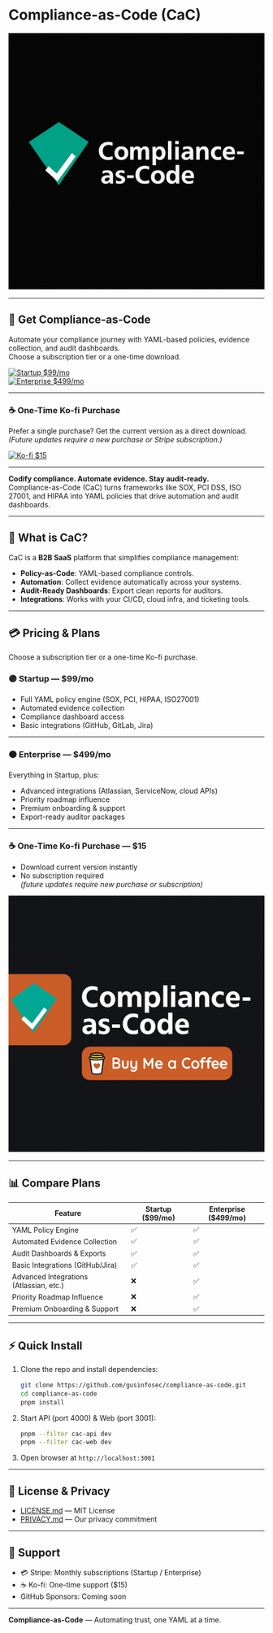# Compliance-as-Code (CaC)

![CaC Logo](assets/cac-github.png)

---

## 🚀 Get Compliance-as-Code

Automate your compliance journey with YAML-based policies, evidence collection, and audit dashboards.  
Choose a subscription tier or a one-time download.

[![Startup $99/mo](https://img.shields.io/badge/Startup-%2499%2Fmo-blue)](https://buy.stripe.com/startup-link)  
[![Enterprise $499/mo](https://img.shields.io/badge/Enterprise-%24499%2Fmo-blueviolet)](https://buy.stripe.com/enterprise-link)

---

### ☕ One-Time Ko-fi Purchase

Prefer a single purchase? Get the current version as a direct download.  
*(Future updates require a new purchase or Stripe subscription.)*

[![Ko-fi $15](https://img.shields.io/badge/Ko--fi-%2415-orange)](https://ko-fi.com/YOUR_KOFI_LINK)

---

**Codify compliance. Automate evidence. Stay audit‑ready.**  
Compliance-as-Code (CaC) turns frameworks like SOX, PCI DSS, ISO 27001, and HIPAA into YAML policies that drive automation and audit dashboards.

---

## 🚀 What is CaC?

CaC is a **B2B SaaS** platform that simplifies compliance management:

- **Policy-as-Code**: YAML-based compliance controls.  
- **Automation**: Collect evidence automatically across your systems.  
- **Audit-Ready Dashboards**: Export clean reports for auditors.  
- **Integrations**: Works with your CI/CD, cloud infra, and ticketing tools.

---

## 💳 Pricing & Plans

Choose a subscription tier or a one-time Ko-fi purchase.

### 🟣 Startup — **$99/mo**
- Full YAML policy engine (SOX, PCI, HIPAA, ISO27001)
- Automated evidence collection
- Compliance dashboard access
- Basic integrations (GitHub, GitLab, Jira)

---

### 🟠 Enterprise — **$499/mo**
Everything in Startup, plus:
- Advanced integrations (Atlassian, ServiceNow, cloud APIs)
- Priority roadmap influence
- Premium onboarding & support
- Export-ready auditor packages

---

### ☕ One-Time Ko-fi Purchase — **$15**
- Download current version instantly
- No subscription required  
*(future updates require new purchase or subscription)*

[![Support me on Ko-fi](assets/cac-ko-fi.png)](https://ko-fi.com/yourlink)

---

## 📊 Compare Plans

| Feature                              | Startup ($99/mo) | Enterprise ($499/mo) |
|--------------------------------------|------------------|-----------------------|
| YAML Policy Engine                   | ✅               | ✅                    |
| Automated Evidence Collection        | ✅               | ✅                    |
| Audit Dashboards & Exports           | ✅               | ✅                    |
| Basic Integrations (GitHub/Jira)     | ✅               | ✅                    |
| Advanced Integrations (Atlassian, etc.) | ❌            | ✅                    |
| Priority Roadmap Influence           | ❌               | ✅                    |
| Premium Onboarding & Support         | ❌               | ✅                    |

---

## ⚡ Quick Install

1. Clone the repo and install dependencies:

   ```bash
   git clone https://github.com/gusinfosec/compliance-as-code.git
   cd compliance-as-code
   pnpm install
   ```

2. Start API (port 4000) & Web (port 3001):

   ```bash
   pnpm --filter cac-api dev
   pnpm --filter cac-web dev
   ```

3. Open browser at `http://localhost:3001`

---

## 📄 License & Privacy

- [LICENSE.md](LICENSE.md) — MIT License  
- [PRIVACY.md](PRIVACY.md) — Our privacy commitment  

---

## 🤝 Support

- 💳 Stripe: Monthly subscriptions (Startup / Enterprise)  
- ☕ Ko-fi: One-time support ($15)  
- GitHub Sponsors: Coming soon  

---

**Compliance-as-Code** — Automating trust, one YAML at a time.
